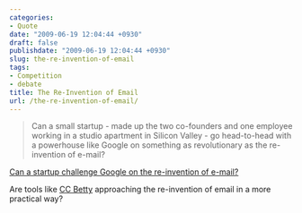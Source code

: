 ```yaml
---
categories:
- Quote
date: "2009-06-19 12:04:44 +0930"
draft: false
publishdate: "2009-06-19 12:04:44 +0930"
slug: the-re-invention-of-email
tags:
- Competition
- debate
title: The Re-Invention of Email
url: /the-re-invention-of-email/
---
```

> Can a small startup - made up the two co-founders and one employee
> working in a studio apartment in Silicon Valley - go head-to-head with
> a powerhouse like Google on something as revolutionary as the
> re-invention of e-mail?

[Can a startup challenge Google on the re-invention of
e-mail?](http://blogs.zdnet.com/BTL/?p=19215)

Are tools like [CC Betty](http://www.ccbetty.com/) approaching the
re-invention of email in a more practical way?